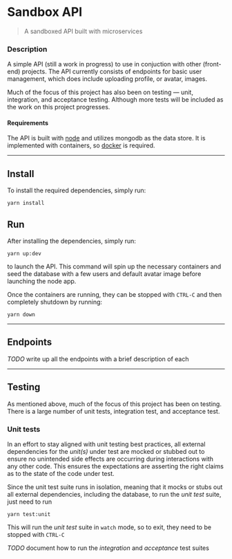 # Sandbox API

> A sandboxed API built with microservices

### Description
A simple API (still a work in progress) to use in conjuction with other (front-end) projects.
The API currently consists of endpoints for basic user management, which does include uploading
profile, or avatar, images.

Much of the focus of this project has also been on testing &mdash; unit, integration, and acceptance testing.  Although more tests will be included as the work on this project progresses.

#### Requirements
The API is built with [node](https://nodejs.org) and utilizes mongodb as the data store. It is implemented
with containers, so [docker](https://www.docker.com) is required.
__________
## Install
To install the required dependencies, simply run:

```
yarn install
```

## Run
After installing the dependencies, simply run:
```
yarn up:dev
```

to launch the API.  This command will spin up the necessary containers and seed the database with a few users and default avatar image before launching the node app.

Once the containers are running, they can be stopped with `CTRL-C` and then completely shutdown by running:
```
yarn down
```

__________
## Endpoints

_TODO_ write up all the endpoints with a brief description of each

__________
## Testing
As mentioned above, much of the focus of this project has been on testing.  There is a large number of unit tests, integration test, and acceptance test.

### Unit tests
In an effort to stay aligned with unit testing best practices, all external dependencies for the _unit(s)_ under test are mocked or stubbed out to ensure no unintended side effects are occurring during interactions with any other code.  This ensures the expectations are asserting the right claims as to the state of the code under test.

Since the unit test suite runs in isolation, meaning that it mocks or stubs out all external dependencies, including the database, to run the _unit test_ suite, just need to run

```
yarn test:unit
```
This will run the _unit test_ suite in `watch` mode, so to exit, they need to be stopped with `CTRL-C`

_TODO_ document how to run the _integration_ and _acceptance_ test suites